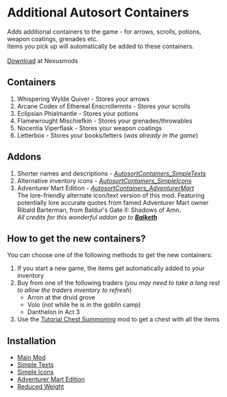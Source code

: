 # Additional Autosort Containers
Adds additional containers to the game - for arrows, scrolls, potions, weapon coatings, grenades etc.<br> Items you pick up will automatically be added to these containers.
<br><br>[Download](https://www.nexusmods.com/baldursgate3/mods/1091) at Nexusmods

## Containers
1. Whispering Wylde Quiver - Stores your arrows
2. Arcane Codex of Ethereal Enscrollemnts - Stores your scrolls
3. Eclipsian Phialmantle - Stores your potions
4. Flamewrought Mischiefkin - Stores your grenades/throwables
5. Nocentia Viperflask - Stores your weapon coatings
6. Letterbox - Stores your books/letters (_was already in the game_)

## Addons
1. Shorter names and descriptions - [_AutosortContainers_SimpleTexts_](https://www.nexusmods.com/baldursgate3/mods/1091?tab=files)
2. Alternative inventory icons - [_AutosortContainers_SimpleIcons_](https://www.nexusmods.com/baldursgate3/mods/1091?tab=files)
3. Adventurer Mart Edition - [_AutosortContainers_AdventurerMart_](https://www.nexusmods.com/baldursgate3/mods/1091?tab=files)<br>The lore-friendly alternate icon/text version of this mod. Featuring potentially lore accurate quotes from famed Adventurer Mart owner Ribald Barterman, from Baldur's Gate II: Shadows of Amn.<br>_All credits for this wonderful addon go to [**Balketh**](https://www.nexusmods.com/baldursgate3/users/47356338)_

## How to get the new containers?
You can choose one of the following methods to get the new containers:
1. If you start a new game, the items get automatically added to your inventory
2. Buy from one of the following traders (_you may need to take a long rest to allow the traders inventory to refresh_)
   * Arron at the druid grove
   * Volo (not while he is in the goblin camp)
   * Danthelon in Act 3
3. Use the [Tutorial Chest Summoning](https://www.nexusmods.com/baldursgate3/mods/457) mod to get a chest with all the items

## Installation
* [Main Mod](/Installation/main.md)
* [Simple Texts](/Installation/simpletexts.md)
* [Simple Icons](/Installation/simpleicons.md)
* [Adventurer Mart Edition](/Installation/adventurermart.md)
* [Reduced Weight](/Installation/reducedweight.md)
